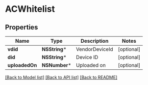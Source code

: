 # ACWhitelist

## Properties
Name | Type | Description | Notes
------------ | ------------- | ------------- | -------------
**vdid** | **NSString*** | VendorDeviceId | [optional] 
**did** | **NSString*** | Device ID | [optional] 
**uploadedOn** | **NSNumber*** | Uploaded on | [optional] 

[[Back to Model list]](../README.md#documentation-for-models) [[Back to API list]](../README.md#documentation-for-api-endpoints) [[Back to README]](../README.md)


